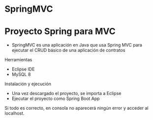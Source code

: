 # SpringMVC

# Proyecto Spring para MVC

- SpringMVC es una aplicación en Java que usa Spring MVC para ejecutar el CRUD básico de una aplicación de contratos

Herramientas

- Eclipse IDE
- MySQL 8

Instalación y ejecución

- Una vez descargado el proyecto, se importa a Eclipse
- Ejecutar el proyecto como Spring Boot App

Si todo es correcto, en consola no aparecerá ningún error y acceder al localhost.

